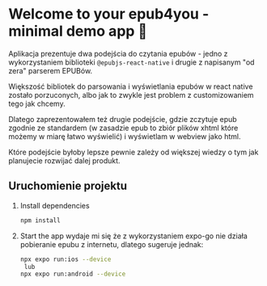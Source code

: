 # Welcome to your epub4you - minimal demo app 👋

Aplikacja prezentuje dwa podejścia do czytania epubów - jedno z wykorzystaniem biblioteki
`@epubjs-react-native` i drugie z napisanym "od zera" parserem EPUBów. 

Większość bibliotek do parsowania i wyświetlania epubów w react native zostało porzuconych, albo jak to zwykle jest problem z customizowaniem tego jak chcemy.

Dlatego zaprezentowałem też drugie podejście, gdzie zczytuje epub zgodnie ze standardem (w zasadzie epub to zbiór plików xhtml które możemy w miarę łatwo wyświelić) i wyświetlam w webview jako html. 

Które podejście byłoby lepsze pewnie zależy od większej wiedzy o tym jak planujecie rozwijać dalej produkt.

## Uruchomienie projektu


1. Install dependencies

   ```bash
   npm install
   ```

2. Start the app
wydaje mi się że z wykorzystaniem expo-go nie działa pobieranie epubu z internetu, dlatego sugeruje jednak: 

   ```bash
   npx expo run:ios --device
    lub
   npx expo run:android --device
   ```
